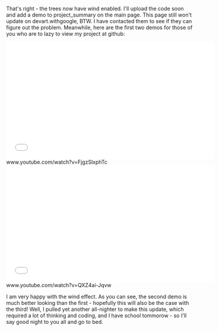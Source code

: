That's right - the trees now have wind enabled. I'll upload the code soon and add a demo to project_summary on the main page.
This page still won't update on devart.withgoogle, BTW. I have contacted them to see if they can figure out the problem.
Meanwhile, here are the first two demos for those of you who are to lazy to view my project at github:
<iframe width="560" height="315" src="www.youtube.com/embed/FjgzSlxphTc" frameborder="0" allowfullscreen></iframe>
www.youtube.com/watch?v=FjgzSlxphTc
<iframe width="560" height="315" src="www.youtube.com/embed/QXZ4ai-Jqvw" frameborder="0" allowfullscreen></iframe>
www.youtube.com/watch?v=QXZ4ai-Jqvw

I am very happy with the wind effect. As you can see, the second demo is much better looking than the first - hopefully this will also be the case with the third!
Well, I pulled yet another all-nighter to make this update, which required a lot of thinking and coding, and I have school tommorow - so I'll say good night to you all and go to bed.

